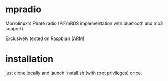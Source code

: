 # mpradio
Morrolinux's Pirate radio (PiFmRDS implementation with bluetooth and mp3 support)

Exclusively tested on Raspbian (ARM)

# installation
just clone locally and launch install.sh (with root privileges) once.
